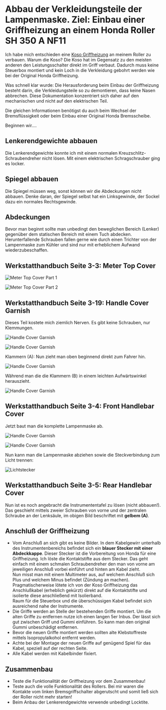 # Abbau der Verkleidungsteile der Lampenmaske. Ziel: Einbau einer Griffheizung an einem Honda Roller SH 350 A NF11

<p>Ich habe mich entschieden eine 
<a href="https://y.hs58.de/z2qoy" target="_blank" rel="noreferrer noopener">Koso Griffheizung</a> an meinem Roller zu verbauen. Warum die Koso? Die Koso hat im Gegensatz zu den meisten anderen den Leistungsschalter direkt im Griff verbaut. Dadurch muss keine Steuerbox montiert und kein Loch in die Verkleidung gebohrt werden wie bei der Original Honda Griffheizung.</p>

<p>Was schnell klar wurde: Die Herausforderung beim Einbau der Griffheizung besteht darin, die Verkleidungsteile so zu demontieren, dass keine Nasen abbrechen. Diese Dokumentation konzentriert sich daher auf den mechanischen und nicht auf den elektrischen Teil.</p>

<p>Die gleichen Informationen benötigst du auch beim Wechsel der Bremsflüssigkeit oder beim Einbau einer Original Honda Bremsscheibe.</p>

<p>Beginnen wir....</p>

<h2>Lenkerendgewichte abbauen</h2>
<p>Die Lenkerendgewichte konnte ich mit einem normalen Kreuzschlitz-Schraubendreher nicht lösen. Mit einem elektrischen Schragschrauber ging es locker.</p>

<h2>Spiegel abbauen</h2>
<p>Die Spiegel müssen weg, sonst können wir die Abdeckungen nicht abbauen. Denke daran, der Spiegel selbst hat ein Linksgewinde, der Sockel dazu ein normales Rechtsgewinde.</p>

<h2>Abdeckungen</h2>
<p>Bevor man beginnt sollte man unbedingt den beweglichen Bereich (Lenker) gegenüber dem statischen Bereich mit einem Tuch abdecken. Herunterfallende Schrauben fallen gerne wie durch einen Trichter von der Lampenmaske zum Kühler und sind nur mit erheblichem Aufwand wiederzubeschaffen.</p>

<h2>Werkstatthandbuch Seite 3-3: Meter Top Cover</h2>

![Meter Top Cover Part 1](./images/20240707-Frontabdeckung_oeffnen.jpg)

![Meter Top Cover Part 2](./images/002-Meter-Top-Cover.jpg)

<h2>Werkstatthandbuch Seite 3-19: Handle Cover Garnish</h2>
<p>Dieses Teil kostete mich ziemlich Nerven. Es gibt keine Schrauben, nur Klemmungen.</p>

![Handle Cover Garnish](./images/IMG_9687.jpg)

![Handle Cover Garnish](./images/003_Handle_Cover_Garnish.jpg)

<p>Klammern (A): Nun zieht man oben beginnend direkt zum Fahrer hin.</p>

![Handle Cover Garnish](./images/004_Handle_Cover_Garnish.jpg)

<p>Während man die die Klammern (B) in einem leichten Aufwärtswinkel herauszieht.

![Handle Cover Garnish](./images/005_Handle_Cover_Garnish.jpg)

<h2>Werkstatthandbuch Seite 3-4: Front Handlebar Cover</h2>

<p>Jetzt baut man die komplette Lampenmaske ab.

![Handle Cover Garnish](./images/008_Front_handlebar_Cover.jpg)

![Handle Cover Garnish](./images/006_Front_handlebar_Cover.jpg)

<p>Nun kann man die Lampenmaske abziehen sowie die Steckverbindung zum Licht trennen:</p>

![Lichtstecker](./images/007_Lichtstecker.jpg)

<h2>Werkstatthandbuch Seite 3-5: Rear Handlebar Cover</h2>
<p>Nun ist es noch angebracht die Instrumententafel zu lösen (nicht abbauen!). Das geschieht mittels zweier Schrauben von vorne und der zentralen Schraube an der Lenksäule, im obigen Bild beschriftet mit <strong>gelbem (A)</strong>.
</p>

<h2>Anschluß der Griffheizung</h2>
<ul>
<li>
Vom Anschluß an sich gibt es keine Bilder. In dem Kabelgewirr unterhalb des Instrumentenbereichs befindet sich ein <strong>blauer Stecker mit einer Abdeckkappe</strong>. Dieser Stecker ist die Vorbereitung von Honda für eine Griffheizung. Ich löste die Kontaktstifte aus dem Stecker. Das geht einfach mit einem schmalen Schraubendreher den man von vorne am jeweiligen Anschluß vorbei einführt und hinten am Kabel zieht.<br/>
Nun misst man mit einem Multimeter aus, auf welchem Anschluß sich Plus und welchem Minus befindet (Zündung an machen). Pragmatischerweise lötete ich von der Koso Griffheizung das Anschlußkabel (erheblich gekürzt) direkt auf die Kontaktstifte und isolierte diese anschließend mit Isolierband.<br/>
Raum für die Steuerbox und die überschüssigen Kabel befindet sich ausreichend nahe der Instrumente.
 </li>
<li> 
Die Griffe werden an Stelle der bestehenden Griffe montiert. Um die alten Griffe zu entfernen nutze ich einen langen 5er Inbus. Der lässt sich gut zwischen Griff und Gummi einführen. So kann man den original Gummi unbeschädigt entfernen.
</li>
<li>
Bevor die neuen Griffe montiert werden sollten alte Klebstoffreste mittels Isopropylalkohol entfernt werden.
 </li>
<li>
Achte bei der Montage der neuen Griffe auf genügend Spiel für das Kabel, speziell auf der rechten Seite.
 </li>
<li>
Alle Kabel werden mit Kabelbinder fixiert.
 </li>
</ul>

<h2>Zusammenbau</h2>
<ul>
<li>Teste die Funktionalität der Griffheizung vor dem Zusammenbau! </li>
<li>Teste auch die volle Funktionalität des Rollers. Bei mir waren die Kontakte vom linken Bremsgriffschalter abgerutscht und somit ließ sich der Roller nicht mehr starten! </li>
<li>Beim Anbau der Lenkerendgewichte verwende unbedingt Locktite.</li>
</ul>
